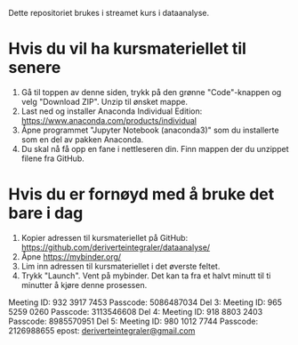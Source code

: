 Dette repositoriet brukes i streamet kurs i dataanalyse.

# Hvis du vil ha kursmateriellet til senere
1. Gå til toppen av denne siden, trykk på den grønne "Code"-knappen og velg "Download ZIP". Unzip til ønsket mappe.
2. Last ned og installer Anaconda Individual Edition: https://www.anaconda.com/products/individual
3. Åpne programmet "Jupyter Notebook (anaconda3)" som du installerte som en del av pakken Anaconda.
4. Du skal nå få opp en fane i nettleseren din. Finn mappen der du unzippet filene fra GitHub.

# Hvis du er fornøyd med å bruke det bare i dag
1. Kopier adressen til kursmateriellet på GitHub: https://github.com/deriverteintegraler/dataanalyse/
2. Åpne https://mybinder.org/
3. Lim inn adressen til kursmateriellet i det øverste feltet.
4. Trykk "Launch". Vent på mybinder. Det kan ta fra et halvt minutt til ti minutter å kjøre denne prosessen.


Meeting ID: 932 3917 7453
Passcode: 5086487034
Del 3:
Meeting ID: 965 5259 0260
Passcode: 3113546608
Del 4:
Meeting ID: 918 8803 2403
Passcode: 8985570951
Del 5:
Meeting ID: 980 1012 7744
Passcode: 2126988655
epost:
deriverteintegraler@gmail.com
